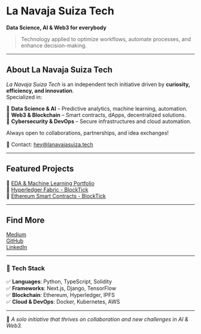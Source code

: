 # La Navaja Suiza Tech  

**Data Science, AI & Web3 for everybody**  

> Technology applied to optimize workflows, automate processes, and enhance decision-making.  

---

## About La Navaja Suiza Tech  

*La Navaja Suiza Tech* is an independent tech initiative driven by **curiosity, efficiency, and innovation**.  
Specialized in:  

🔹 **Data Science & AI** – Predictive analytics, machine learning, automation.  
🔹 **Web3 & Blockchain** – Smart contracts, dApps, decentralized solutions.  
🔹 **Cybersecurity & DevOps** – Secure infrastructures and cloud automation.  

Always open to collaborations, partnerships, and idea exchanges!  

📩 Contact: [hey@lanavajasuiza.tech](mailto:ana.ndongo@lanavajasuiza.tech)  

---

## Featured Projects  

🔹 [EDA & Machine Learning Portfolio](https://github.com/lanavajasuiza-tech/EDA_ML_PROJECTS)  
🔹 [Hyperledger Fabric - BlockTick](https://github.com/lanavajasuiza-tech/Hyperledger_Fabric_BlockTick)  
🔹 [Ethereum Smart Contracts - BlockTick](https://github.com/lanavajasuiza-tech/Ethereum-BlockTick)  

---

## Find More  

 [Medium](https://medium.com/lanavajasuiza-tech)  
 [GitHub](https://github.com/lanavajasuiza-tech)  
 [LinkedIn](https://www.linkedin.com/company/la-navaja-suiza-tech)  

---

### 🔧 Tech Stack  

✅ **Languages**: Python, TypeScript, Solidity  
✅ **Frameworks**: Next.js, Django, TensorFlow  
✅ **Blockchain**: Ethereum, Hyperledger, IPFS  
✅ **Cloud & DevOps**: Docker, Kubernetes, AWS  

---

📌 *A solo initiative that thrives on collaboration and new challenges in AI & Web3.*  
